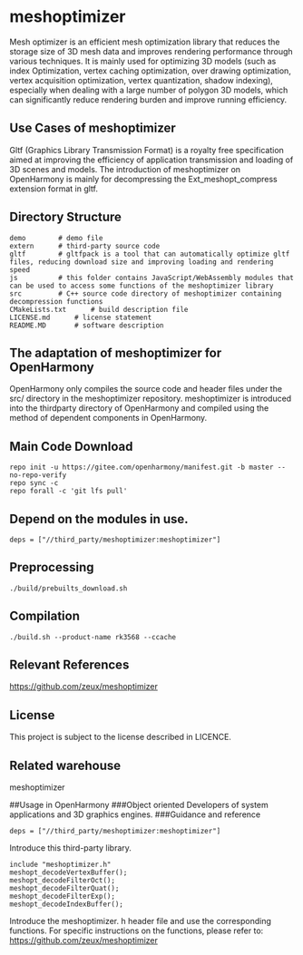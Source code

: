 # meshoptimizer
Mesh optimizer is an efficient mesh optimization library that reduces the storage size of 3D mesh data and improves rendering performance through various techniques. It is mainly used for optimizing 3D models (such as index Optimization, vertex caching optimization, over drawing optimization, vertex acquisition optimization, vertex quantization, shadow indexing), especially when dealing with a large number of polygon 3D models, which can significantly reduce rendering burden and improve running efficiency.

## Use Cases of meshoptimizer
Gltf (Graphics Library Transmission Format) is a royalty free specification aimed at improving the efficiency of application transmission and loading of 3D scenes and models.
The introduction of meshoptimizer on OpenHarmony is mainly for decompressing the Ext_meshopt_compress extension format in gltf. 

## Directory Structure 
```
demo        # demo file
extern      # third-party source code
gltf        # gltfpack is a tool that can automatically optimize gltf files, reducing download size and improving loading and rendering speed
js          # this folder contains JavaScript/WebAssembly modules that can be used to access some functions of the meshoptimizer library
src         # C++ source code directory of meshoptimizer containing decompression functions
CMakeLists.txt      # build description file
LICENSE.md      # license statement
README.MD       # software description 
```


## The adaptation of meshoptimizer for OpenHarmony
OpenHarmony only compiles the source code and header files under the src/ directory in the meshoptimizer repository. meshoptimizer is introduced into the thirdparty directory of OpenHarmony and compiled using the method of dependent components in OpenHarmony. 

## Main Code Download 
```
repo init -u https://gitee.com/openharmony/manifest.git -b master --no-repo-verify
repo sync -c
repo forall -c 'git lfs pull'
```


## Depend on the modules in use. 
```
deps = ["//third_party/meshoptimizer:meshoptimizer"]
```


## Preprocessing 
```
./build/prebuilts_download.sh
```


## Compilation 
```
./build.sh --product-name rk3568 --ccache
```


## Relevant References 
https://github.com/zeux/meshoptimizer


## License
This project is subject to the license described in LICENCE. 

## Related warehouse 
meshoptimizer

##Usage in OpenHarmony
###Object oriented
Developers of system applications and 3D graphics engines.
###Guidance and reference
```
deps = ["//third_party/meshoptimizer:meshoptimizer"]
```
Introduce this third-party library.
```
include "meshoptimizer.h"
meshopt_decodeVertexBuffer();
meshopt_decodeFilterOct();
meshopt_decodeFilterQuat();
meshopt_decodeFilterExp();
meshopt_decodeIndexBuffer();
```
Introduce the meshoptimizer. h header file and use the corresponding functions. For specific instructions on the functions, please refer to: https://github.com/zeux/meshoptimizer